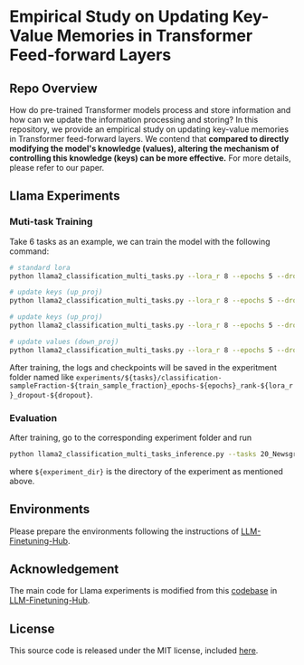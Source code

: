 # Empirical Study on Updating Key-Value Memories in Transformer Feed-forward Layers

## Repo Overview

How do pre-trained Transformer models process and store information and how can we update the information processing and storing? In this repository, we provide an empirical study on updating key-value memories in Transformer feed-forward layers. We contend that **compared to directly modifying the model's knowledge (values), altering the mechanism of controlling this knowledge (keys) can be more effective.** For more details, please refer to our paper.

## Llama Experiments

### Muti-task Training

Take 6 tasks as an example, we can train the model with the following command:

```sh
# standard lora
python llama2_classification_multi_tasks.py --lora_r 8 --epochs 5 --dropout 0.1 --bnb --target_modules q_proj v_proj --tasks 20_Newsgroups_Fixed boolq COPA CB race_high QNLI

# update keys (up_proj)
python llama2_classification_multi_tasks.py --lora_r 8 --epochs 5 --dropout 0.1 --bnb --target_modules q_proj v_proj up_proj --tasks 20_Newsgroups_Fixed boolq COPA CB race_high QNLI

# update keys (up_proj)
python llama2_classification_multi_tasks.py --lora_r 8 --epochs 5 --dropout 0.1 --bnb --target_modules q_proj v_proj gate_proj --tasks 20_Newsgroups_Fixed boolq COPA CB race_high QNLI

# update values (down_proj)
python llama2_classification_multi_tasks.py --lora_r 8 --epochs 5 --dropout 0.1 --bnb --target_modules q_proj v_proj down_proj --tasks 20_Newsgroups_Fixed boolq COPA CB race_high QNLI
```

After training, the logs and checkpoints will be saved in the experitment folder named like `experiments/${tasks}/classification-sampleFraction-${train_sample_fraction}_epochs-${epochs}_rank-${lora_r}_dropout-${dropout}`.

### Evaluation

After training, go to the corresponding experiment folder and run

```sh
python llama2_classification_multi_tasks_inference.py --tasks 20_Newsgroups_Fixed boolq COPA CB race_high QNLI --experiment_dir ${experiment_dir}
```

where `${experiment_dir}` is the directory of the experiment as mentioned above.

## Environments

Please prepare the environments following the instructions of [LLM-Finetuning-Hub](https://github.com/georgian-io/LLM-Finetuning-Hub).

## Acknowledgement

The main code for Llama experiments is modified from this [codebase](https://github.com/georgian-io/LLM-Finetuning-Hub/tree/main/llama2) in [LLM-Finetuning-Hub](https://github.com/georgian-io/LLM-Finetuning-Hub).

## License

This source code is released under the MIT license, included [here](LICENSE).
